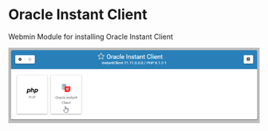 # Oracle Instant Client

Webmin Module for installing Oracle Instant Client

![Oracle Instant Client](docs/_static/oracle-instant-client.png)
